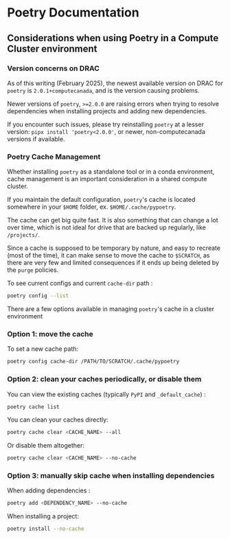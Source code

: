 # Poetry Documentation

## Considerations when using Poetry in a Compute Cluster environment

### Version concerns on DRAC

As of this writing (February 2025), the newest available version on DRAC for `poetry` is
`2.0.1+computecanada`, and is the version causing problems.

Newer versions of `poetry`, `>=2.0.0` are raising errors when trying to
resolve dependencies when installing projects and adding new dependencies.

If you encounter such issues, please try reinstalling `poetry` at a lesser version:
`pipx install 'poetry<2.0.0'`, or newer, non-computecanada versions if available.

### Poetry Cache Management

Whether installing `poetry` as a standalone tool or in a conda environment, cache
management is an important consideration in a shared compute cluster.

If you maintain the default configuration, `poetry`'s cache is located
somewhere in your `$HOME` folder, ex. `$HOME/.cache/pypoetry`.

The cache can get big quite fast. It is also something that can change a lot
over time, which is not ideal for drive that are backed up regularly, like `/projects/`.

Since a cache is supposed to be temporary by nature, and easy to recreate
(most of the time), it can make sense to move the cache to `$SCRATCH`,
as there are very few and limited consequences if it ends up being deleted by the
`purge` policies.

To see current configs and current `cache-dir` path :

```bash
poetry config --list
```

There are a few options available in managing `poetry`'s cache in a cluster environment

### Option 1: move the cache

To set a new cache path:

```bash
poetry config cache-dir /PATH/TO/SCRATCH/.cache/pypoetry
```

### Option 2: clean your caches periodically, or disable them

You can view the existing caches (typically `PyPI` and `_default_cache`) :

```bash
poetry cache list
```

You can clean your caches directly:

```bash
poetry cache clear <CACHE_NAME> --all
```

Or disable them altogether:

```bash
poetry cache clear <CACHE_NAME> --no-cache
```

### Option 3: manually skip cache when installing dependencies

When adding dependencies :

```bash
poetry add <DEPENDENCY_NAME> --no-cache
```

When installing a project:

```bash
poetry install --no-cache
```
